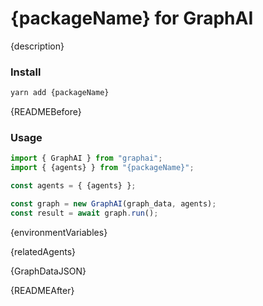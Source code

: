 
# {packageName} for GraphAI

{description}

### Install

```sh
yarn add {packageName}
```

{READMEBefore}
### Usage

```typescript
import { GraphAI } from "graphai";
import { {agents} } from "{packageName}";

const agents = { {agents} };

const graph = new GraphAI(graph_data, agents);
const result = await graph.run();
```

{environmentVariables}

{relatedAgents}

{GraphDataJSON}

{READMEAfter}

